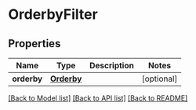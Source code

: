 # OrderbyFilter

## Properties
Name | Type | Description | Notes
------------ | ------------- | ------------- | -------------
**orderby** | [**Orderby**](Orderby.md) |  | [optional] 

[[Back to Model list]](../README.md#documentation-for-models) [[Back to API list]](../README.md#documentation-for-api-endpoints) [[Back to README]](../README.md)

